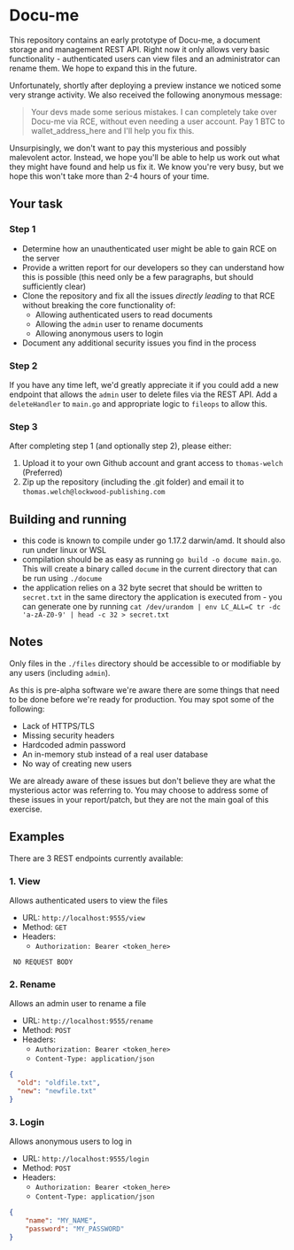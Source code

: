 # Docu-me

This repository contains an early prototype of Docu-me, a document storage and management REST API. Right now it only allows
very basic functionality - authenticated users can view files and an administrator can rename them. We hope to expand
this in the future.

Unfortunately, shortly after deploying a preview instance we noticed some very strange activity. We also received the 
following anonymous message:

> Your devs made some serious mistakes. I can completely take over Docu-me via RCE, without even needing a user account.
> Pay 1 BTC to wallet_address_here and I'll help you fix this.


Unsurpisingly, we don't want to pay this mysterious and possibly malevolent actor. Instead, we hope you'll be able to
help us work out what they might have found and help us fix it. We know you're very busy, but we hope this won't take
more than 2-4 hours of your time.

## Your task

### Step 1

* Determine how an unauthenticated user might be able to gain RCE on the server
* Provide a written report for our developers so they can understand how this is possible (this need only be a few paragraphs, but should sufficiently clear)
* Clone the repository and fix all the issues _directly leading_ to that RCE without breaking the core functionality of:
  * Allowing authenticated users to read documents
  * Allowing the `admin` user to rename documents
  * Allowing anonymous users to login
* Document any additional security issues you find in the process

### Step 2

If you have any time left, we'd greatly appreciate it if you could add a new endpoint that allows the `admin` user to
delete files via the REST API. Add a `deleteHandler` to `main.go` and appropriate logic to `fileops` to allow this.

### Step 3

After completing step 1 (and optionally step 2), please either:

1. Upload it to your own Github account and grant access to `thomas-welch` (Preferred)
2. Zip up the repository (including the .git folder) and email it to `thomas.welch@lockwood-publishing.com`

## Building and running

* this code is known to compile under go 1.17.2 darwin/amd. It should also run under linux or WSL
* compilation should be as easy as running `go build -o docume main.go`. This will create a binary called `docume` in the current directory that can be run using `./docume`
* the application relies on a 32 byte secret that should be written to `secret.txt` in the same directory the application is executed from - you can generate one by running `cat /dev/urandom | env LC_ALL=C tr -dc 'a-zA-Z0-9' | head -c 32 > secret.txt`

## Notes

Only files in the `./files` directory should be accessible to or modifiable by any users (including `admin`).

As this is pre-alpha software we're aware there are some things that need to be done before we're ready for production.
You may spot some of the following:

* Lack of HTTPS/TLS
* Missing security headers
* Hardcoded admin password
* An in-memory stub instead of a real user database
* No way of creating new users

We are already aware of these issues but don't believe they are what the mysterious actor was referring to. You may choose
to address some of these issues in your report/patch, but they are not the main goal of this exercise.

## Examples

There are 3 REST endpoints currently available:

### 1. View 

Allows authenticated users to view the files

* URL: `http://localhost:9555/view`
* Method: `GET`
* Headers:
  * `Authorization: Bearer <token_here>` 

```
 NO REQUEST BODY
```

### 2. Rename

Allows an admin user to rename a file

* URL: `http://localhost:9555/rename`
* Method: `POST`
* Headers:
  * `Authorization: Bearer <token_here>`
  * `Content-Type: application/json` 
  
```json
{
  "old": "oldfile.txt",
  "new": "newfile.txt"
}
```

### 3. Login

Allows anonymous users to log in

* URL: `http://localhost:9555/login`
* Method: `POST`
* Headers:
  * `Authorization: Bearer <token_here>`
  * `Content-Type: application/json` 

```json
{
	"name": "MY_NAME",
	"password": "MY_PASSWORD"
}
```